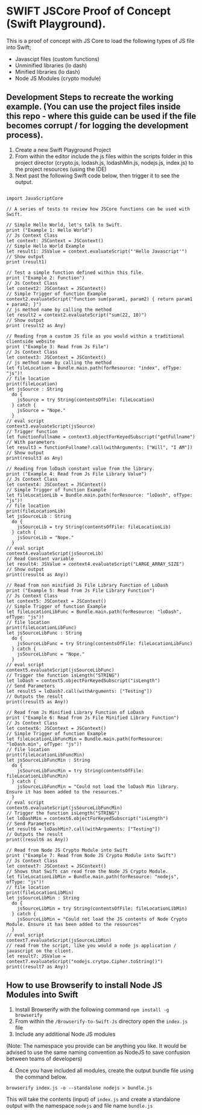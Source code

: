 # SWIFT JSCore Proof of Concept (Swift Playground).

This is a proof of concept with JS Core to load the following types of JS file into Swift;

- Javascipt files (custom functions)
- Unminified libraries (lo dash)
- Minified libraries (lo dash)
- Node JS Modules (crypto module)

## Development Steps to recreate the working example. (You can use the project files inside this repo - where this guide can be used if the file becomes corrupt / for logging the development process).

1. Create a new Swift Playground Project
2. From within the editor include the js files within the scripts folder in this project director (crypto.js, lodash.js, lodashMin.js, nodejs.js, index.js) to the project resources (using the IDE)
3. Next past the following Swift code below, then trigger it to see the output.

````

import JavaScriptCore

// A series of tests to review how JSCore functions can be used with Swift.

// Simple Hello World, let's talk to Swift.
print ("Example 1: Hello World")
// Js Context Class
let context: JSContext = JSContext()
// Simple Hello World Example
let result1: JSValue = context.evaluateScript("'Hello Javascript'")
// Show output
print (result1)

// Test a simple function defined within this file.
print ("Example 2: Function")
// Js Context Class
let context2: JSContext = JSContext()
// Simple Trigger of function Example
context2.evaluateScript("function sum(param1, param2) { return param1 + param2; }")
// js method name by calling the method
let result2 = context2.evaluateScript("sum(22, 10)")
// Show output
print (result2 as Any)

// Reading from a custom JS file as you would within a traditional clientside website
print ("Example 3: Read from Js File")
// Js Context Class
let context3: JSContext = JSContext()
// js method name by calling the method
let fileLocation = Bundle.main.path(forResource: "index", ofType: "js")!
// file location
print(fileLocation)
let jsSource : String
  do {
    jsSource = try String(contentsOfFile: fileLocation)
  } catch {
    jsSource = "Nope."
  }
// eval script
context3.evaluateScript(jsSource)
// Trigger function
let functionFullname = context3.objectForKeyedSubscript("getFullname")
// With parameters
let result3 = functionFullname?.call(withArguments: ["Will", "I AM"])
// Show output
print(result3 as Any)

// Reading from loDash constant value from the library.
print ("Example 4: Read from Js File Library Value")
// Js Context Class
let context4: JSContext = JSContext()
// Simple Trigger of function Example
let fileLocationLib = Bundle.main.path(forResource: "loDash", ofType: "js")!
// file location
print(fileLocationLib)
let jsSourceLib : String
  do {
    jsSourceLib = try String(contentsOfFile: fileLocationLib)
  } catch {
    jsSourceLib = "Nope."
  }
// eval script
context4.evaluateScript(jsSourceLib)
// Read Constant variable
let result4: JSValue = context4.evaluateScript("LARGE_ARRAY_SIZE")
// Show output
print((result4 as Any))

// Read from non minified Js File Library Function of LoDash
print ("Example 5: Read from Js File Library Function")
// Js Context Class
let context5: JSContext = JSContext()
// Simple Trigger of function Example
let fileLocationLibFunc = Bundle.main.path(forResource: "loDash", ofType: "js")!
// file location
print(fileLocationLibFunc)
let jsSourceLibFunc : String
  do {
    jsSourceLibFunc = try String(contentsOfFile: fileLocationLibFunc)
  } catch {
    jsSourceLibFunc = "Nope."
  }
// eval script
context5.evaluateScript(jsSourceLibFunc)
// Trigger the function isLength("STRING")
let loDash = context5.objectForKeyedSubscript("isLength")
// Send Parameters
let result5 = loDash?.call(withArguments: ["Testing"])
// Outputs the result
print((result5 as Any))

// Read from Js Minified Library Function of LoDash
print ("Example 6: Read from Js File Minified Library Function")
// Js Context Class
let context6: JSContext = JSContext()
// Simple Trigger of function Example
let fileLocationLibFuncMin = Bundle.main.path(forResource: "loDash.min", ofType: "js")!
// file location
print(fileLocationLibFuncMin)
let jsSourceLibFuncMin : String
  do {
    jsSourceLibFuncMin = try String(contentsOfFile: fileLocationLibFuncMin)
  } catch {
    jsSourceLibFuncMin = "Could not load the loDash Min library. Ensure it has been added to the resources."
  }
// eval script
context6.evaluateScript(jsSourceLibFuncMin)
// Trigger the function isLength("STRING")
let loDashMin = context6.objectForKeyedSubscript("isLength")
// Send Parameters
let result6 = loDashMin?.call(withArguments: ["Testing"])
// Outputs the result
print((result6 as Any))

// Read from Node JS Crypto Module into Swift
print ("Example 7: Read from Node JS Crypto Module into Swift")
// Js Context Class
let context7: JSContext = JSContext()
// Shows that Swift can read from the Node JS Crypto Module.
let fileLocationLibMin = Bundle.main.path(forResource: "nodejs", ofType: "js")!
// file location
print(fileLocationLibMin)
let jsSourceLibMin : String
  do {
    jsSourceLibMin = try String(contentsOfFile: fileLocationLibMin)
  } catch {
    jsSourceLibMin = "Could not load the JS contents of Node Crypto Module. Ensure it has been added to the resources"
  }
// eval script
context7.evaluateScript(jsSourceLibMin)
// read from the script, like you would a node js application / javascript on the client.
let result7: JSValue = context7.evaluateScript("nodejs.crytpo.Cipher.toString()")
print((result7 as Any))

````

## How to use Browserify to install Node JS Modules into Swift

1. Install Browserify with the following command `npm install -g browserify`
2. From within the `/Browserify-to-Swift-Js` directory open the `index.js` file
3. Include any additional Node JS modules

(Note: The namespace you provide can be anything you like. It would be advised to use the same naming convention as NodeJS to save confusion between teams of developers)

4. Once you have included all modules, create the output bundle file using the command below.

```` 
browserify index.js -o --standalone nodejs > bundle.js
````

This will take the contents (input) of `index.js` and create a standalone output
with the namespace `nodejs` and file name `bundle.js`